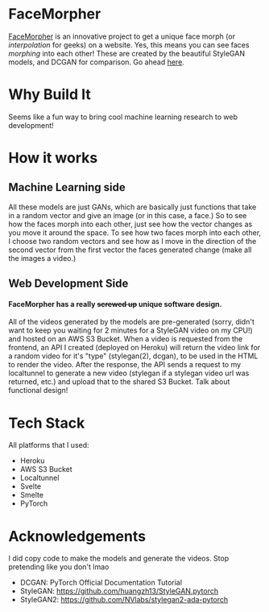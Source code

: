 
# FaceMorpher

  

[FaceMorpher](https://anish-lakkapragada.github.io/FaceMorpher) is an innovative project to get a unique face morph (or <em> interpolation </em> for geeks) on a website. Yes, this means you can see faces <em> morphing </em> into each other! These are created by the beautiful StyleGAN models, and DCGAN for comparison. Go ahead [here](https://anish-lakkapragada.github.io/FaceMorpher).

  

# Why Build It

Seems like a fun way to bring cool machine learning research to web development!

# How it works

## Machine Learning side 

All these models are just GANs, which are basically just functions that take in a random vector and give an image (or in this case, a face.) So to see how the faces morph into each other, just see how the vector changes as you move it around the space. To see how two faces morph into each other, I choose two random vectors and see how as I move in the direction of the second vector from the first vector the faces generated change (make all the images a video.)  

## Web Development Side


#### FaceMorpher has a really ~~screwed up~~ unique software design. 

All of the videos generated by the models are pre-generated (sorry, didn't want to keep you waiting for 2 minutes for a StyleGAN video on my CPU!) and hosted on an AWS S3 Bucket. When a video is requested from the frontend, an API I created (deployed on Heroku) will return the video link for a random video for it's "type" (stylegan(2), dcgan), to be used in the HTML to render the video. After the response, the API sends a request to my localtunnel to generate a new video (stylegan if a stylegan video url was returned, etc.) and upload that to the shared S3 Bucket. Talk about functional design! 

# Tech Stack

All platforms that I used: 

- Heroku 
- AWS S3 Bucket 
- Localtunnel 
- Svelte
- Smelte 
- PyTorch 

# Acknowledgements 

I did copy code to make the models and generate the videos. Stop pretending like you don't lmao  

- DCGAN: PyTorch Official Documentation Tutorial 
- StyleGAN: https://github.com/huangzh13/StyleGAN.pytorch
- StyleGAN2: https://github.com/NVlabs/stylegan2-ada-pytorch


